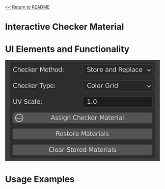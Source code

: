 [<< Return to README](../README.md#documentation)

# Interactive Checker Material



# UI Elements and Functionality

![Checker Material](/docs/images/ui/checker_material_panel.png)

# Usage Examples
